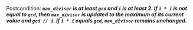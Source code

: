 Postcondition: ***`max_divisor` is at least `gcd` and `i` is at least 2. If `i * i` is not equal to `gcd`, then `max_divisor` is updated to the maximum of its current value and `gcd // i`. If `i * i` equals `gcd`, `max_divisor` remains unchanged.***